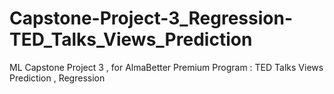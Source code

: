 # Capstone-Project-3_Regression-TED_Talks_Views_Prediction
ML Capstone Project 3 , for AlmaBetter Premium Program : TED Talks Views Prediction , Regression
